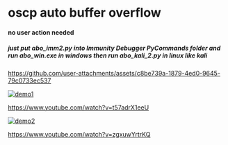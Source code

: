 # oscp auto buffer overflow

#### no user action needed
##### just put abo_imm2.py into Immunity Debugger PyCommands folder and run abo_win.exe in windows then run abo_kali_2.py in linux like kali

https://github.com/user-attachments/assets/c8be739a-1879-4ed0-9645-79c0733ec537

[![demo1](http://img.youtube.com/vi/t57adrX1eeU/0.jpg)](http://www.youtube.com/watch?v=t57adrX1eeU "demo1")

https://www.youtube.com/watch?v=t57adrX1eeU

[![demo2](http://img.youtube.com/vi/zgxuwYrtrKQ/0.jpg)](http://www.youtube.com/watch?v=zgxuwYrtrKQ "demo2")

https://www.youtube.com/watch?v=zgxuwYrtrKQ
